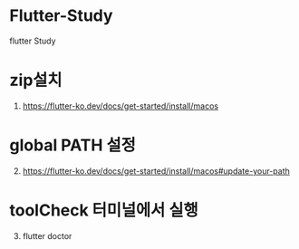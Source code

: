 # Flutter-Study

flutter Study

# zip설치

1. https://flutter-ko.dev/docs/get-started/install/macos

# global PATH 설정

2. https://flutter-ko.dev/docs/get-started/install/macos#update-your-path

# toolCheck 터미널에서 실행

3. flutter doctor
